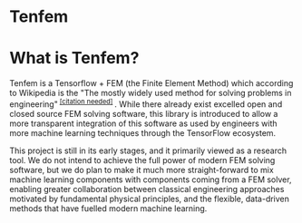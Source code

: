 #  Tenfem

# What is Tenfem?

Tenfem is a Tensorflow + FEM (the Finite Element Method) which 
according to Wikipedia is the "The mostly widely used method for 
solving problems in engineering"<sup>
 [[citation needed]](https://en.wikipedia.org/wiki/Finite_element_method)
 </sup>. While there already exist excelled open and closed source
 FEM solving software, this library is introduced to allow a more 
 transparent integration of this software as used by engineers with
more machine learning techniques through the TensorFlow ecosystem.

This project is still in its early stages, and it primarily viewed as
a research tool. We do not intend to achieve the full power of modern
FEM solving software, but we do plan to make it much more 
straight-forward to mix machine learning components with components coming
from a FEM solver, enabling greater collaboration between classical
engineering approaches motivated by fundamental physical principles, and
the flexible, data-driven methods that have fuelled modern machine learning.
 